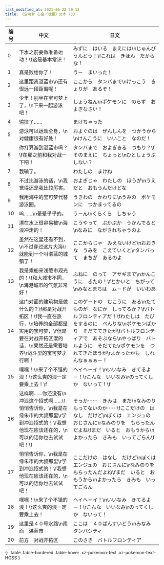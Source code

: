 ```yaml
---
last_modified_at: 2021-06-22 20:12
title: 《宝可梦 心金／魂银》文本 733
---
```

| 编号 | 中文 | 日文 |
| ---- | ---- | ---- |
| 0 | 下水之前要做准备运动！\f这是基本常识！ | みずに　はいる　まえには\nじゅんび　うんどう！\fこれは　きほん　だからな！ |
| 1 | 真是败给你了！ | う－　まいった！ |
| 2 | 这里距离湛蓝市\n还有很远一段距离呢！ | ここから　タンバまで\nけっこう　きょりが　あるぞ！ |
| 3 | 少年！别坐在宝可梦上了，\n下来一起游泳吧！ | しょうねん\nポケモンに　のらず　およぎなさい！ |
| 4 | 输掉了…… | まけちゃった |
| 5 | 游泳可以运动全身，\n对健康很有好处！ | およぐのは　ぜんしんを　つかうから\nけんこうに　いいこと　なのだ！ |
| 6 | 你打算游到湛蓝市吗？\f在那之前和我对战一下吧！ | タンバまで　およぎきる　つもり？\fそのまえに　ちょっと\nひとしょうぶ　しない？ |
| 7 | 我输了。 | わたしの　まけね |
| 8 | 不过比游泳的话，\n我觉得还是我比较厉害。 | およぎじゃ　わたしの　ほうが\nうえ　だと　おもうんだけどな |
| 9 | 我用海中的宝可梦代替游泳圈。 | うきわの　かわりに\nうみの　ポケモンに　つかまってるの |
| 10 | 呜……\n晕晕乎乎的。 | う－ん\nくらくら　しちゃう |
| 11 | 漂在水上很容易被\n海浪冲走的！ | こうやって　ぷかぷか　うかんでると\nなみに　ながされちゃうのよ |
| 12 | 虽然在这里还看不到，\n不过穿过这片大海\r就能到一个叫湛蓝的城镇了！ | ここからじゃ　みえないけど\nおおきな　うみを　こえていくと\rタンバって　まちが　あるのよ |
| 13 | 我是乘船来浅葱市观光的！\f和大城市不同，\n海港城市的气氛非常好！ | ふねに　のって　アサギまで\nかんこうに　きたの！\fとかいと　ちがって\nみなとまちは　ム－ドが　いいわあ |
| 14 | 这门对面的建筑物是做什么的？\f那是对战开拓区！\f我一直在旅行，\n培养的全部都是实用的宝可梦，\f但是要在对战开拓区混的话，\n果然还是需要培养\r战斗型的宝可梦才行啊！ | このゲ－トの　むこうに　ある\nたてものが　なにか　しってるか？\fバトルフロンティアだ！\fわたしは　たびをするのに　べんりな\nポケモンばかり　そだててきたが\fバトルフロンティアで　あそぶなら\nやっぱり　バトルように　そだてた\rポケモンを　つれてきたほうが\rよかったかも　しれんなぁぁぁ－！ |
| 15 | 嘿嘿！\n来了个不错的浪！\r这么爽的浪一定要乘上去！\f | ヘイヘ－イ！\nいいなみ　きてるよ－！\rこんな　いいなみ\rのってくしか　ないって！\f |
| 16 | 这样啊……你还没有\n冲浪这个招式啊……\f悄悄告诉你，\n我是在缘朱市的大叔那里\r学到冲浪招式的！\f我想他现在应该还在的，\n可以的话你也去试试吧！\f | そっか⋯⋯　きみは　まだ\nなみのり　もってないのか⋯⋯\fここだけの　はなし　だけど\nぼくは　エンジュの　おじさんに\rなみのりを　もらったんだよね\fまだ　いると　おもうから\nよかったら　きみも　いってごらん\f |
| 17 | 悄悄告诉你，\n我是在缘朱市的大叔那里\r学到冲浪招式的！\f我想他现在应该还在的，\n可以的话你也去试试吧！ | ここだけの　はなし　だけど\nぼくは　エンジュの　おじさんに\rなみのりを　もらったんだよね\fまだ　いると　おもうから\nよかったら　きみも　いってごらん |
| 18 | 嘿嘿！\n来了个不错的浪！\r这么爽的浪一定要乘上去！ | ヘイヘ－イ！\nいいなみ　きてるよ－！\rこんな　いいなみ\rのってくしか　ないって！ |
| 19 | 这里是４０号水路\n南面　湛蓝市 | ここは　４０ばんすいどう\nみなみ　タンバシティ |
| 20 | 前方　对战开拓区 | このさき　バトルフロンティア |
{: .table .table-bordered .table-hover .xz-pokemon-text .xz-pokemon-text-HGSS }
